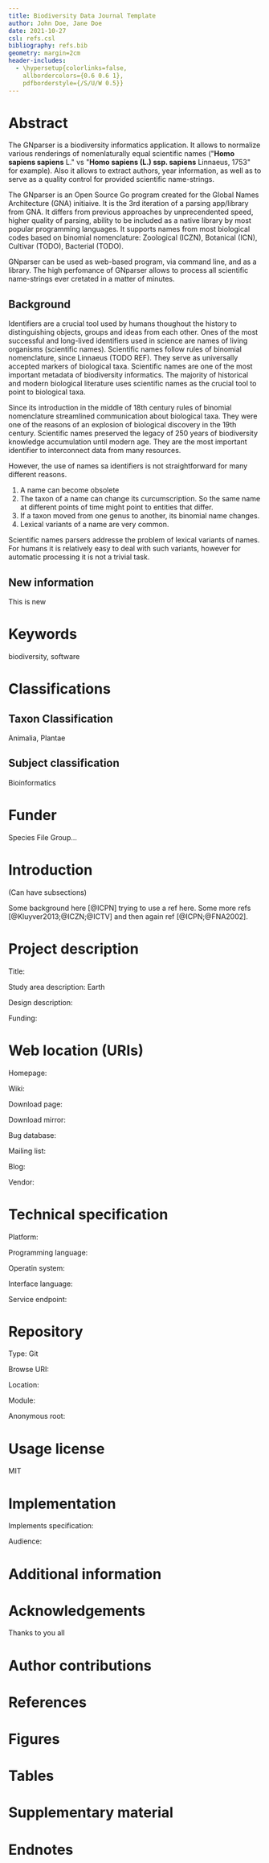 ```yaml
---
title: Biodiversity Data Journal Template
author: John Doe, Jane Doe
date: 2021-10-27
csl: refs.csl
bibliography: refs.bib
geometry: margin=2cm
header-includes:
  - \hypersetup{colorlinks=false,
    allbordercolors={0.6 0.6 1},
    pdfborderstyle={/S/U/W 0.5}}
---
```


# Abstract

The GNparser is a biodiversity informatics application.
It allows to normalize various renderings of nomenlaturally equal scientific names ("**Homo sapiens sapiens** L." vs "**Homo sapiens (L.) ssp. sapiens** Linnaeus, 1753" for
example).
Also it allows to extract authors, year information, as well as to serve as a quality control for provided scientific name-strings.

The GNparser is an Open Source Go program created for the Global Names Architecture (GNA) initiaive.
It is the 3rd iteration of a parsing app/library from GNA.
It differs from previous approaches by unprecendented speed, higher quality of parsing, ability to be included as a native library by most popular programming languages.
It supports names from most biological codes based on binomial nomenclature: Zoological (ICZN), Botanical (ICN), Cultivar (TODO), Bacterial (TODO).

GNparser can be used as web-based program, via command line, and as a library.
The high perfomance of GNparser allows to process all scientific name-strings ever cretated in a matter of minutes.

## Background

Identifiers are a crucial tool used by humans thoughout the history to distinguishing objects, groups and ideas from each other.
Ones of the most successful and long-lived identifiers used in science are names of living organisms (scientific names).
Scientific names follow rules of binomial nomenclature, since Linnaeus (TODO REF).
They serve as universally accepted markers of biological taxa.
Scientific names are one of the most important metadata of biodiversity informatics.
The majority of historical and modern biological literature uses scientific names as the crucial tool to point to biological taxa.

Since its introduction in the middle of 18th century rules of binomial nomenclature streamlined communication about biological taxa.
They were one of the reasons of an explosion of biological discovery in the 19th century.
Scientific names preserved the legacy of 250 years of biodiversity knowledge accumulation until modern age.
They are the most important identifier to interconnect data from many resources.

However, the use of names sa identifiers is not straightforward for many different reasons.

1. A name can become obsolete
2. The taxon of a name can change its curcumscription. So the same name at different points of time might point to entities that differ.
3. If a taxon moved from one genus to another, its binomial name changes.
4. Lexical variants of a name are very common.

Scientific names parsers addresse the problem of lexical variants of names.
For humans it is relatively easy to deal with such variants, however for
automatic processing it is not a trivial task.


## New information

This is new

# Keywords

biodiversity, software

# Classifications

## Taxon Classification

Animalia, Plantae

## Subject classification

Bioinformatics

# Funder

Species File Group...

# Introduction

(Can have subsections)

Some background here  [@ICPN] trying to use a ref here. Some more refs
[@Kluyver2013;@ICZN;@ICTV] and then again ref [@ICPN;@FNA2002].

# Project description

Title:

Study area description: Earth

Design description:

Funding:

# Web location (URIs)

Homepage:

Wiki:

Download page:

Download mirror:

Bug database:

Mailing list:

Blog:

Vendor:

# Technical specification

Platform:

Programming language:

Operatin system:

Interface language:

Service endpoint:

# Repository

Type: Git

Browse URI:

Location:

Module:

Anonymous root:

# Usage license

MIT

# Implementation

Implements specification:

Audience:

# Additional information

# Acknowledgements

Thanks to you all

# Author contributions

# References

# Figures

# Tables

# Supplementary material

# Endnotes


